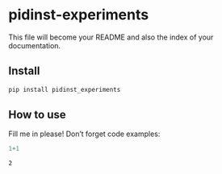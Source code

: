 # pidinst-experiments

<!-- WARNING: THIS FILE WAS AUTOGENERATED! DO NOT EDIT! -->

This file will become your README and also the index of your
documentation.

## Install

``` sh
pip install pidinst_experiments
```

## How to use

Fill me in please! Don’t forget code examples:

``` python
1+1
```

    2
